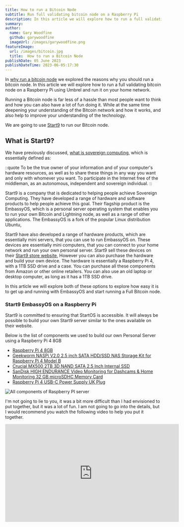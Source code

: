 ```yaml
---
title: How to run a Bitcoin Node
subtitle: Run full validating bitcoin node on a Raspberry Pi
description: In this article we will explore how to run a full validating bitcoin node on a Raspberry Pi or old server
summary: 
author:
  name: Gary Woodfine
  github: garywoodfine
  imageUrl: /images/garywoodfine.png
featureImage:
  url: /images/bitcoin.jpg
  title:  How to run a Bitcoin Node
publishDate: 05 June 2023
publishDateTime: 2023-06-05:17:30
---
```


In [why run a bitcoin node](/posts/why-run-bitcoin-node "Why run a Bitcoin node | Geekiam") we explored the reasons why 
you should run a bitcoin node.  In this article we will explore how to run a full validating bitcoin node on a 
Raspberry Pi using Umbrel and run it on your home network.

Running a Bitcoin node is far less of a hassle than most people want to think and how you can also have a lot of fun doing it.
While at the same time deepening your understanding of the Bitcoin network and how it works, and also help to improve your 
understanding of the technology.

We are going to use [Start9](https://start9.com// "Start9 | Sovereign Computing") to run our Bitcoin node. 

## What is Start9?

We have previously discussed, [what is sovereign computing](/posts/what-sovereign-computing "What is Sovereign Computing | Geekiam"),
which is essentially defined as:

::quote
To be the true owner of your information and of your computer's hardware resources, as well as to share these things 
in any way you want and only with whomever you want. To participate in the Internet free of the middleman, as an 
autonomous, independent and sovereign individual.
::

Start9 is a company that is dedicated to helping people achieve Sovereign Computing.  They have developed a range of
hardware and software products to help people achieve this goal. Their flagship product is the EmbassyOS, which is a 
personal server operating system that enables you to run your own Bitcoin and Lightning node, as well as a range of 
other applications. The EmbassyOS is a fork of the popular Linux distribution Ubuntu,

Start9 have also developed a range of hardware products, which are essentially mini servers, that you can use to run
EmbassyOS on. These devices are essentially mini computers, that you can connect to your home network and run your own
personal server.  Start9 sell these devices on their [Start9 store website](https://store.start9.com/), However you can 
also purchase the hardware and build your own device.  The hardware is essentially a Raspberry Pi 4, with a 1TB SSD drive
and a case.  You can purchase all these components from Amazon or other online retailers.  You can also use an old laptop
or desktop computer, as long as it has a 1TB SSD drive.

In this article we will explore both of these options to explore how easy it is to get up and running with EmbassyOS and 
start running a Full Bitcoin node.

### Start9 EmbassyOS on a Raspberry Pi

Start9 is committed to ensuring that StartOS is accessible. It will always be possible to build your own Start9 
server similar to the ones available on their website. 

Below is the list of components we used to build our own Personal Server using a Raspberry Pi 4 8GB

* [Raspberry Pi 4 8GB](https://amzn.to/3p9G8jG)
* [Geekworm NASPi V2.0 2.5 inch SATA HDD/SSD NAS Storage Kit for Raspberry Pi 4 Model B](https://amzn.to/3NAgbD6)
* [Crucial MX500 2TB 3D NAND SATA 2.5 Inch Internal SSD](https://amzn.to/43KWDBM)
* [SanDisk HIGH ENDURANCE Video Monitoring for Dashcams & Home Monitoring 32 GB microSDHC Memory Card](https://amzn.to/3PdIecV)
* [Raspberry Pi 4 USB-C Power Supply UK Plug ](https://amzn.to/447q7cG)

![All components of Raspberry PI server](/images/raspberry-pi-server.jpg)

I'm not going to lie to you, it was a bit more difficult than I had envisioned to put together, but it was a lot of fun.
I am not going to go into the details, but I would recommend you watch the following video to help you put it together.

<iframe width="560" height="315" src="https://www.youtube.com/embed/RQGYf6Fqf6s" title="YouTube video player" frameborder="0" allow="accelerometer; autoplay; clipboard-write; encrypted-media; gyroscope; picture-in-picture; web-share" allowfullscreen></iframe>






